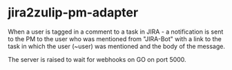 # jira2zulip-pm-adapter
When a user is tagged in a comment to a task in JIRA - a notification is sent to the PM to the user who was mentioned from "JIRA-Bot" with a link to the task in which the user (~user) was mentioned and the body of the message.

The server is raised to wait for webhooks on GO on port 5000.
